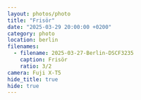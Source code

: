 ```yaml
---
layout: photos/photo
title: "Frisör"
date: "2025-03-29 20:00:00 +0200"
category: photo
location: berlin
filenames:
  - filename: 2025-03-27-Berlin-DSCF3235
    caption: Frisör
    ratio: 3/2
camera: Fuji X-T5
hide_title: true
hide: true
---
```

